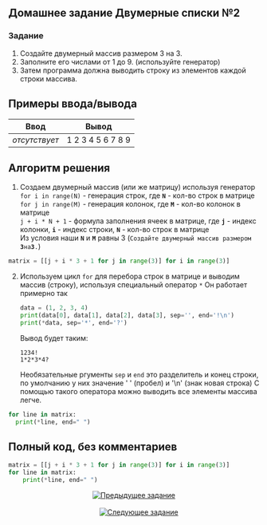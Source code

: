 ## Домашнее задание Двумерные списки №2
  ### Задание
  1. Создайте двумерный массив размером 3 на 3.
  2. Заполните его числами от 1 до 9. (используйте генератор)
  3. Затем программа должна выводить строку из элементов каждой строки массива.


## Примеры ввода/вывода 
  | Ввод  | Вывод  |
  |:-:|:---------------:|
  | *отсутствует* | 1 2 3 4 5 6 7 8 9  |

## Алгоритм решения
  1. Создаем двумерный массив (или же матрицу) используя генератор <br>
    `for i in range(N)` - генерация строк, где **`N`** - кол-во строк в матрице <br>
    `for j in range(M)` - генерация колонок, где **`M`** - кол-во колонок в матрице <br>
    `j + i * N + 1` - формула заполнения ячеек в матрице, где **`j`** - индекс колонки, **`i`** - индекс строки, **`N`** - кол-во строк в матрице <br>
    Из условия наши **`N`** и **`M`** равны 3 (`Создайте двумерный массив размером `**`3`**` на `**`3`**`.`)
  ```py
  matrix = [[j + i * 3 + 1 for j in range(3)] for i in range(3)]
  ```
  2. Используем цикл `for` для перебора строк в матрице и выводим массив (строку), используя специальный оператор `*`
     Он работает примерно так
     ```py
     data = (1, 2, 3, 4)
     print(data[0], data[1], data[2], data[3], sep='', end='!\n')
     print(*data, sep='*', end='?')
     ```
     Вывод будет таким:
     ```
     1234!
     1*2*3*4?
     ```
     Необязательные ргументы `sep` и `end` это разделитель и конец строки, по умолчанию у них значение ' ' (пробел) и '\n' (знак новая строка)
     С помощью такого оператора можно выводить все элементы массива легче.
  ```py
  for line in matrix:
    print(*line, end=" ")
  ```

## Полный код, без комментариев
```py
matrix = [[j + i * 3 + 1 for j in range(3)] for i in range(3)]
for line in matrix:
    print(*line, end=" ")
```
<p align="center">
    <a href="../1. repeat_sorting/readme.md">
      <img alt="Предыдущее задание" src="https://img.shields.io/badge/%D0%9F%D1%80%D0%B5%D0%B4%D1%8B%D0%B4%D1%83%D1%89%D0%B5%D0%B5-%D0%97%D0%B0%D0%B4%D0%B0%D0%BD%D0%B8%D0%B5-e22445?style=for-the-badge&logo=accenture&logoColor=e22445">
    </a>
    &nbsp;&nbsp;&nbsp;&nbsp;&nbsp;&nbsp;&nbsp;&nbsp;&nbsp;&nbsp;&nbsp;&nbsp;&nbsp;&nbsp;&nbsp;&nbsp;&nbsp;&nbsp;&nbsp;&nbsp;&nbsp;&nbsp;&nbsp;&nbsp;&nbsp;&nbsp;&nbsp;&nbsp;&nbsp;&nbsp;&nbsp;&nbsp;&nbsp;&nbsp;&nbsp;&nbsp;&nbsp;&nbsp;&nbsp;&nbsp;&nbsp;&nbsp;&nbsp;&nbsp;&nbsp;&nbsp;&nbsp;&nbsp;&nbsp;&nbsp;&nbsp;&nbsp;&nbsp;&nbsp;&nbsp;&nbsp;&nbsp;&nbsp;&nbsp;&nbsp;&nbsp;&nbsp;&nbsp;&nbsp;&nbsp;&nbsp;&nbsp;&nbsp;&nbsp;&nbsp;&nbsp;&nbsp;&nbsp;&nbsp;&nbsp;&nbsp;&nbsp;&nbsp;&nbsp;&nbsp;&nbsp;&nbsp;&nbsp;&nbsp;&nbsp;&nbsp;&nbsp;&nbsp;&nbsp;&nbsp;&nbsp;&nbsp;&nbsp;&nbsp;&nbsp;&nbsp;&nbsp;&nbsp;&nbsp;&nbsp;&nbsp;&nbsp;&nbsp;&nbsp;&nbsp;&nbsp;&nbsp;&nbsp;&nbsp;&nbsp;&nbsp;&nbsp;&nbsp;&nbsp;&nbsp;&nbsp;&nbsp;&nbsp;&nbsp;&nbsp;&nbsp;&nbsp;&nbsp;&nbsp;&nbsp;&nbsp;&nbsp;&nbsp;&nbsp;&nbsp;&nbsp;&nbsp;
    <a href="../3. classes&object/readme.md">
      <img alt="Следующее задание" src="https://img.shields.io/badge/%D0%A1%D0%BB%D0%B5%D0%B4%D1%83%D1%8E%D1%89%D0%B5%D0%B5-%D0%97%D0%B0%D0%B4%D0%B0%D0%BD%D0%B8%D0%B5-e22445?style=for-the-badge&logo=accenture&logoColor=e22445">
    </a>
</p>
